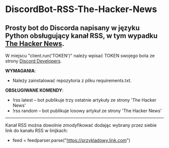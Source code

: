# DiscordBot-RSS-The-Hacker-News
Prosty bot do Discorda napisany w języku Python obsługujący kanał RSS, w tym wypadku [The Hacker News](https://thehackernews.com/).
----
W miejscu "client.run('TOKEN')" należy wpisać TOKEN swojego bota ze strony [Discord Developers](https://discord.com/developers/applications).
 
**WYMAGANIA**:
- Należy zainstalować repozytoria z pliku requirements.txt.

**OBSŁUGIWANE KOMENDY**:
- !rss latest – bot publikuje trzy ostatnie artykuły ze strony 'The Hacker News'
- !rss random – bot publikuje losowy artykuł ze strony 'The Hacker News'
----
Kanał RSS można dowolnie zmodyfikować dodając wybrany przez siebie link do kanału RSS w linijkach:
- feed = feedparser.parse("https://przykladowy.link.com")
